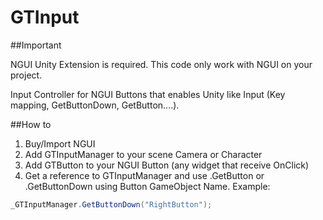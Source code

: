 GTInput
=======

##Important

NGUI Unity Extension is required. This code only work with NGUI on your project.

Input Controller for NGUI Buttons that enables Unity like Input (Key mapping, GetButtonDown, GetButton....).

##How to

1. Buy/Import NGUI
2. Add GTInputManager to your scene Camera or Character
3. Add GTButton to your NGUI Button (any widget that receive OnClick)
4. Get a reference to GTInputManager and use .GetButton or .GetButtonDown using Button GameObject Name. 
Example:
```C#
_GTInputManager.GetButtonDown("RightButton");
```
